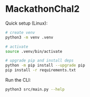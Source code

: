 # MackathonChal2

Quick setup (Linux):

```bash
# create venv
python3 -m venv .venv

# activate
source .venv/bin/activate

# upgrade pip and install deps
python -m pip install --upgrade pip
pip install -r requirements.txt
```

Run the CLI:

```bash
python3 src/main.py --help
```